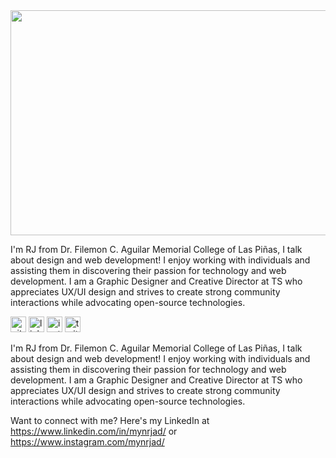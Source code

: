 <img src="https://github.com/mynrjad/mynrjad/blob/main/Read%20between%20the%20Code.png" width="1200" height="360" />

I'm RJ from Dr. Filemon C. Aguilar Memorial College of Las Piñas, I talk about design and web development! I enjoy working with individuals and assisting them in discovering their passion for technology and web development. I am a Graphic Designer and Creative Director at TS who appreciates UX/UI design and strives to create strong community interactions while advocating open-source technologies.



[<img src='https://cdn.jsdelivr.net/npm/simple-icons@3.0.1/icons/github.svg' alt='github' height='25'>](https://github.com/mynrjad) [<img src='https://cdn.jsdelivr.net/npm/simple-icons@3.0.1/icons/linkedin.svg' alt='linkedin' height='25'>](https://www.linkedin.com/in/mynrjad/) [<img src='https://cdn.jsdelivr.net/npm/simple-icons@3.0.1/icons/instagram.svg' alt='instagram' height='25'>](https://www.instagram.com/mynrjad/) [<img src='https://cdn.jsdelivr.net/npm/simple-icons@3.0.1/icons/twitter.svg' alt='twitter' height='25'>](https://twitter.com/mynrjad)  

I'm RJ from Dr. Filemon C. Aguilar Memorial College of Las Piñas, I talk about design and web development! I enjoy working with individuals and assisting them in discovering their passion for technology and web development. I am a Graphic Designer and Creative Director at TS who appreciates UX/UI design and strives to create strong community interactions while advocating open-source technologies.  

Want to connect with me? Here's my LinkedIn at https://www.linkedin.com/in/mynrjad/ or https://www.instagram.com/mynrjad/
